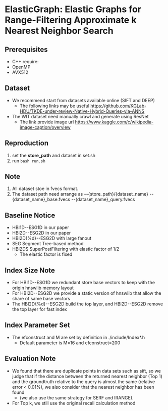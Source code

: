 # ElasticGraph: Elastic Graphs for Range-Filtering Approximate k Nearest Neighbor Search

## Prerequisites
* C++ require:
* OpenMP
* AVX512

## Dataset
* We recommend start from datasets available online (SIFT and DEEP)
  * The following links may be useful https://github.com/KGLab-HDU/TKDE-under-review-Native-Hybrid-Queries-via-ANNS
* The WIT dataset need  manually crawl and generate using ResNet
  * The link provide image url https://www.kaggle.com/c/wikipedia-image-caption/overview

## Reproduction
1. set the **store_path** and dataset in set.sh
2. run ```bash run.sh```

## Note
1. All dataset stoe in fvecs format.
2. The dataset path need arrange as
--{store_path}/{dataset_name}
   --{dataset_name}_base.fvecs
   --{dataset_name}_query.fvecs

## Baseline Notice
* HBI1D--ESG1D in our paper
* HBI2D--ESG2D in our paper
* HBI2D{%d}--ESG2D with large fanout
* SEG  Segment Tree-based method
* HBI2DS SuperPostFiltering with elastic factor of 1/2
  * The elastic factor is fixed

## Index Size Note
* For HBI1D--ESG1D we redundant store base vectors to keep with the origin hnswlib memory layout
* For HBI2D--ESG2D we provide a static version of hnswlib that allow the share of same base vectors 
* The HBI2D{%d}--ESG2D build the top layer, and HBI2D--ESG2D remove the top layer for fast index

## Index Parameter Set
* The efconstruct and M are set by definition in ./include/Index*.h
  * Default parameter is M=16 and efconstruct=200

## Evaluation Note
* We found that there are duplicate points in data sets such as sift, so we judge that if the distance between the returned nearest neighbor (Top 1) and the groundtruth relative to the query is almost the same (relative error < 0.01%), we also consider that the nearest neighbor has been found
  * (we also use the same strategy for SERF and IRANGE).
* For Top k, we still use the original recall calculation method

